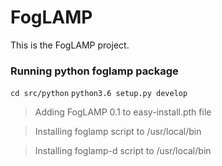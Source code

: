 # FogLAMP

This is the FogLAMP project.

### Running python foglamp package

`cd src/python`
`python3.6 setup.py develop`

> Adding FogLAMP 0.1 to easy-install.pth file

> Installing foglamp script to /usr/local/bin

> Installing foglamp-d script to /usr/local/bin



